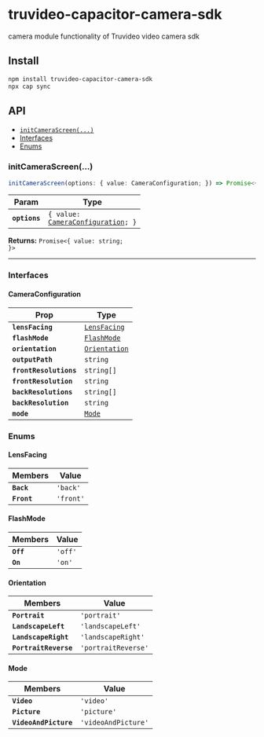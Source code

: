 # truvideo-capacitor-camera-sdk

camera module functionality of Truvideo video camera sdk

## Install

```bash
npm install truvideo-capacitor-camera-sdk
npx cap sync
```

## API

<docgen-index>

* [`initCameraScreen(...)`](#initcamerascreen)
* [Interfaces](#interfaces)
* [Enums](#enums)

</docgen-index>

<docgen-api>
<!--Update the source file JSDoc comments and rerun docgen to update the docs below-->

### initCameraScreen(...)

```typescript
initCameraScreen(options: { value: CameraConfiguration; }) => Promise<{ value: string; }>
```

| Param         | Type                                                                            |
| ------------- | ------------------------------------------------------------------------------- |
| **`options`** | <code>{ value: <a href="#cameraconfiguration">CameraConfiguration</a>; }</code> |

**Returns:** <code>Promise&lt;{ value: string; }&gt;</code>

--------------------


### Interfaces


#### CameraConfiguration

| Prop                   | Type                                                |
| ---------------------- | --------------------------------------------------- |
| **`lensFacing`**       | <code><a href="#lensfacing">LensFacing</a></code>   |
| **`flashMode`**        | <code><a href="#flashmode">FlashMode</a></code>     |
| **`orientation`**      | <code><a href="#orientation">Orientation</a></code> |
| **`outputPath`**       | <code>string</code>                                 |
| **`frontResolutions`** | <code>string[]</code>                               |
| **`frontResolution`**  | <code>string</code>                                 |
| **`backResolutions`**  | <code>string[]</code>                               |
| **`backResolution`**   | <code>string</code>                                 |
| **`mode`**             | <code><a href="#mode">Mode</a></code>               |


### Enums


#### LensFacing

| Members     | Value                |
| ----------- | -------------------- |
| **`Back`**  | <code>'back'</code>  |
| **`Front`** | <code>'front'</code> |


#### FlashMode

| Members   | Value              |
| --------- | ------------------ |
| **`Off`** | <code>'off'</code> |
| **`On`**  | <code>'on'</code>  |


#### Orientation

| Members               | Value                          |
| --------------------- | ------------------------------ |
| **`Portrait`**        | <code>'portrait'</code>        |
| **`LandscapeLeft`**   | <code>'landscapeLeft'</code>   |
| **`LandscapeRight`**  | <code>'landscapeRight'</code>  |
| **`PortraitReverse`** | <code>'portraitReverse'</code> |


#### Mode

| Members               | Value                          |
| --------------------- | ------------------------------ |
| **`Video`**           | <code>'video'</code>           |
| **`Picture`**         | <code>'picture'</code>         |
| **`VideoAndPicture`** | <code>'videoAndPicture'</code> |

</docgen-api>
